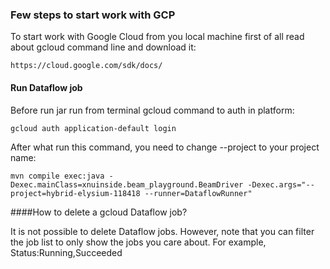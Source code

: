### Few steps to start work with GCP

To start work with Google Cloud from you local machine first 
of all read about gcloud command line and download it:

    https://cloud.google.com/sdk/docs/ 

#### Run Dataflow job

Before run jar run from terminal gcloud command to auth in platform:

    gcloud auth application-default login
    
After what run this command, you need to change --project to your project name:

    mvn compile exec:java -Dexec.mainClass=xnuinside.beam_playground.BeamDriver -Dexec.args="--project=hybrid-elysium-118418 --runner=DataflowRunner"


####How to delete a gcloud Dataflow job?

It is not possible to delete Dataflow jobs. However, note that 
you can filter the job list to only show the jobs you care about. 
For example, Status:Running,Succeeded
